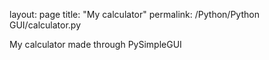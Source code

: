 layout: page
title: "My calculator"
permalink: /Python/Python GUI/calculator.py

My calculator made through PySimpleGUI
